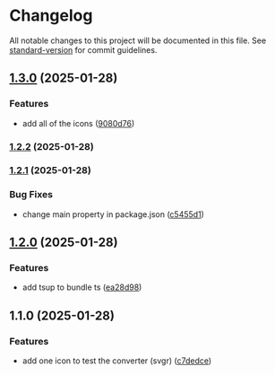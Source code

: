 # Changelog

All notable changes to this project will be documented in this file. See [standard-version](https://github.com/conventional-changelog/standard-version) for commit guidelines.

## [1.3.0](https://github.com/ZeynalliZeynal/bart-az-icons/compare/v1.2.2...v1.3.0) (2025-01-28)


### Features

* add all of the icons ([9080d76](https://github.com/ZeynalliZeynal/bart-az-icons/commit/9080d76f93e67009a151d5cf72cbebbe429e7e53))

### [1.2.2](https://github.com/ZeynalliZeynal/bart-az-icons/compare/v1.2.1...v1.2.2) (2025-01-28)

### [1.2.1](https://github.com/ZeynalliZeynal/bart-az-icons/compare/v1.2.0...v1.2.1) (2025-01-28)


### Bug Fixes

* change main property in package.json ([c5455d1](https://github.com/ZeynalliZeynal/bart-az-icons/commit/c5455d14dd2c86bfcf762458ad4c7a4d7cbdc73f))

## [1.2.0](https://github.com/ZeynalliZeynal/bart-az-icons/compare/v1.1.0...v1.2.0) (2025-01-28)


### Features

* add tsup to bundle ts ([ea28d98](https://github.com/ZeynalliZeynal/bart-az-icons/commit/ea28d98764d1b38c98772bc7b2ea31bdca650ff0))

## 1.1.0 (2025-01-28)


### Features

* add one icon to test the converter (svgr) ([c7dedce](https://github.com/ZeynalliZeynal/bart-az-icons/commit/c7dedcedf4efffd0f1161b1d375a90058d3e2f1a))
